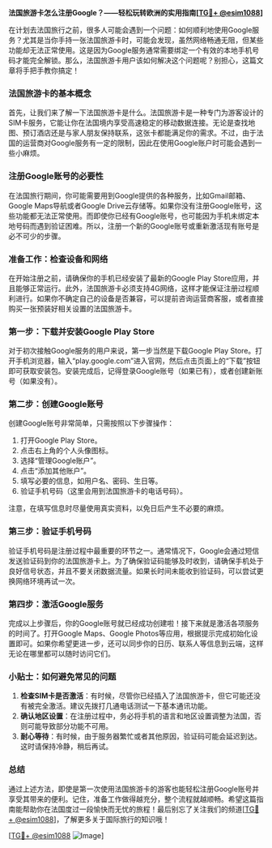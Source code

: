 **法国旅游卡怎么注册Google？——轻松玩转欧洲的实用指南[[TG💪+ @esim1088](https://t.me/s/esim1088)]**

在计划去法国旅行之前，很多人可能会遇到一个问题：如何顺利地使用Google服务？尤其是当你手持一张法国旅游卡时，可能会发现，虽然网络畅通无阻，但某些功能却无法正常使用。这是因为Google服务通常需要绑定一个有效的本地手机号码才能完全解锁。那么，法国旅游卡用户该如何解决这个问题呢？别担心，这篇文章将手把手教你搞定！

### 法国旅游卡的基本概念

首先，让我们来了解一下法国旅游卡是什么。法国旅游卡是一种专门为游客设计的SIM卡服务，它能让你在法国境内享受高速稳定的移动数据连接。无论是查找地图、预订酒店还是与家人朋友保持联系，这张卡都能满足你的需求。不过，由于法国的运营商对Google服务有一定的限制，因此在使用Google账户时可能会遇到一些小麻烦。

### 注册Google账号的必要性

在法国旅行期间，你可能需要用到Google提供的各种服务，比如Gmail邮箱、Google Maps导航或者Google Drive云存储等。如果你没有注册Google账号，这些功能都无法正常使用。而即使你已经有Google账号，也可能因为手机未绑定本地号码而遇到验证困难。所以，注册一个新的Google账号或重新激活现有账号是必不可少的步骤。

### 准备工作：检查设备和网络

在开始注册之前，请确保你的手机已经安装了最新的Google Play Store应用，并且能够正常运行。此外，法国旅游卡必须支持4G网络，这样才能保证注册过程顺利进行。如果你不确定自己的设备是否兼容，可以提前咨询运营商客服，或者直接购买一张预装好相关设置的法国旅游卡。

### 第一步：下载并安装Google Play Store

对于初次接触Google服务的用户来说，第一步当然是下载Google Play Store。打开手机浏览器，输入“play.google.com”进入官网，然后点击页面上的“下载”按钮即可获取安装包。安装完成后，记得登录Google账号（如果已有），或者创建新账号（如果没有）。

### 第二步：创建Google账号

创建Google账号非常简单，只需按照以下步骤操作：
1. 打开Google Play Store。
2. 点击右上角的个人头像图标。
3. 选择“管理Google账户”。
4. 点击“添加其他账户”。
5. 填写必要的信息，如用户名、密码、生日等。
6. 验证手机号码（这里会用到法国旅游卡的电话号码）。

注意，在填写信息时尽量使用真实资料，以免日后产生不必要的麻烦。

### 第三步：验证手机号码

验证手机号码是注册过程中最重要的环节之一。通常情况下，Google会通过短信发送验证码到你的法国旅游卡上。为了确保验证码能够及时收到，请确保手机处于良好信号状态，并且不要关闭数据流量。如果长时间未能收到验证码，可以尝试更换网络环境再试一次。

### 第四步：激活Google服务

完成以上步骤后，你的Google账号就已经成功创建啦！接下来就是激活各项服务的时间了。打开Google Maps、Google Photos等应用，根据提示完成初始化设置即可。如果你希望更进一步，还可以同步你的日历、联系人等信息到云端，这样无论在哪里都可以随时访问它们。

### 小贴士：如何避免常见的问题

1. **检查SIM卡是否激活**：有时候，尽管你已经插入了法国旅游卡，但它可能还没有被完全激活。建议先拨打几通电话测试一下基本通讯功能。
2. **确认地区设置**：在注册过程中，务必将手机的语言和地区设置调整为法国，否则可能导致部分功能不可用。
3. **耐心等待**：有时候，由于服务器繁忙或者其他原因，验证码可能会延迟到达。这时请保持冷静，稍后再试。

### 总结

通过上述方法，即使是第一次使用法国旅游卡的游客也能轻松注册Google账号并享受其带来的便利。记住，准备工作做得越充分，整个流程就越顺畅。希望这篇指南能帮助你在法国度过一段愉快而无忧的旅程！最后别忘了关注我们的频道[[TG💪+ @esim1088](https://t.me/s/esim1088)]，了解更多关于国际旅行的知识哦！

[[TG💪+ @esim1088](https://t.me/s/esim1088) ![Image](https://i.postimg.cc/4NQfJmqS/Snipaste-2025-05-13-00-14-12.png)]